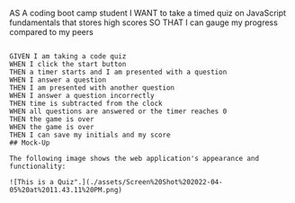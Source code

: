 AS A coding boot camp student
I WANT to take a timed quiz on JavaScript fundamentals that stores high scores
SO THAT I can gauge my progress compared to my peers
```

GIVEN I am taking a code quiz
WHEN I click the start button
THEN a timer starts and I am presented with a question
WHEN I answer a question
THEN I am presented with another question
WHEN I answer a question incorrectly
THEN time is subtracted from the clock
WHEN all questions are answered or the timer reaches 0
THEN the game is over
WHEN the game is over
THEN I can save my initials and my score
## Mock-Up

The following image shows the web application's appearance and functionality:

![This is a Quiz".](./assets/Screen%20Shot%202022-04-05%20at%2011.43.11%20PM.png)


